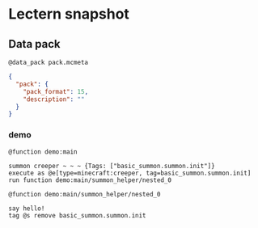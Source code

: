 # Lectern snapshot

## Data pack

`@data_pack pack.mcmeta`

```json
{
  "pack": {
    "pack_format": 15,
    "description": ""
  }
}
```

### demo

`@function demo:main`

```mcfunction
summon creeper ~ ~ ~ {Tags: ["basic_summon.summon.init"]}
execute as @e[type=minecraft:creeper, tag=basic_summon.summon.init] run function demo:main/summon_helper/nested_0
```

`@function demo:main/summon_helper/nested_0`

```mcfunction
say hello!
tag @s remove basic_summon.summon.init
```
